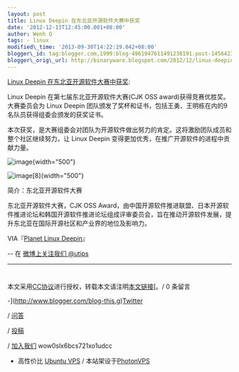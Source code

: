 ```yaml
--- 
layout: post 
title: Linux Deepin 在东北亚开源软件大赛中获奖 
date: '2012-12-13T12:45:00.001+08:00' 
author: Wenh Q
tags: - linux
modified\_time: '2013-09-30T14:22:19.042+08:00' 
blogger\_id: tag:blogger.com,1999:blog-4961947611491238191.post-1456423513378453481
blogger\_orig\_url: http://binaryware.blogspot.com/2012/12/linux-deepin.html
--- 
```

[Linux
Deepin
在东北亚开源软件大赛中获奖](http://wowubuntu.com/linux-deepin-won-the-seventh-cjk-oss-award.html):

Linux Deepin 在第七届东北亚开源软件大赛(CJK OSS
award)获得竞赛优胜奖。大赛委员会为 Linux Deepin
团队颁发了奖杯和证书，包括王勇、王明栋在内的9名队员获得组委会颁发的获奖证书。

本次获奖，是大赛组委会对团队为开源软件做出努力的肯定。这将激励团队成员和整个社区继续努力，让
Linux Deepin 变得更加优秀，在推广开源软件的进程中贡献力量。

![](http://planet.linuxdeepin.com/wp-content/uploads/2012/12/image-300x225.jpg "image"){width="500"}

![](http://planet.linuxdeepin.com/wp-content/uploads/2012/12/image8-300x225.jpg "image[8]"){width="500"}

简介：东北亚开源软件大赛

东北亚开源软件大赛，CJK OSS
Award，由中国开源软件推进联盟、日本开源软件推进论坛和韩国开源软件推进论坛组成评审委员会，旨在推动开源软件发展，提升东北亚在国际开源社区和产业界的地位及影响力。

VIA『[Planet Linux
Deepin](http://planet.linuxdeepin.com/2012/12/13/linux-deepin-won-the-seventh-cjk-oss-award/)』

-- 在 [微博上关注我们 @utips](http://t.sina.com.cn/utips)




------------------------------------------------------------------------




#
本文采用[CC协议](http://creativecommons.org/licenses/by/2.5/cn/)进行授权，转载本文请注明[本文链接](http://wowubuntu.com/linux-deepin-won-the-seventh-cjk-oss-award.html "Permalink")[。/
0 条留言





-](http://www.blogger.com/blog-this.g)[Twitter](http://twitter.com/ubuntu_tips)

/ [问答](http://wowubuntu.com/ask)

/ [投稿](http://wowubuntu.com/submit)

/ [加入我们](http://wowubuntu.com/join) wow0slx6bcs721xo1udcc

- 高性价比 [Ubuntu VPS](http://wowubuntu.com/vps.html) /
本站架设于[PhotonVPS](http://www.photonvps.com/billing/aff.php?aff=129)
